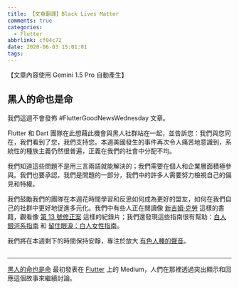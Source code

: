 ```yaml
---
title: 【文章翻譯】Black Lives Matter
comments: true
categories:
  - Flutter
abbrlink: cf04c72
date: 2020-06-03 15:01:01
tags:
---
```


【文章內容使用 Gemini 1.5 Pro 自動產生】

## 黑人的命也是命

我們這週不會發佈 #FlutterGoodNewsWednesday 文章。

Flutter 和 Dart 團隊在此想藉此機會與黑人社群站在一起，並告訴您：我們與您同在，我們看到了您，我們支持您。本週美國發生的事件再次令人痛苦地意識到，系統性的種族主義仍然很普遍，正義在我們的社會中分配不均。

我們知道這些問題不是用三言兩語就能解決的；我們需要在個人和企業層面積極參與。我們也要承認，我們是問題的一部分，我們中的許多人需要努力檢視自己的偏見和特權。

我們鼓勵我們的團隊在本週花時間學習和反思如何成為更好的盟友，如何在我們自己的社群中更好地促進多元化。我們中有些人正在閱讀像 [新吉姆·克勞](https://newjimcrow.com/) 這樣的書籍，觀看像 [第 13 號修正案](https://www.netflix.com/title/80091741) 這樣的紀錄片；我們還發現這些指南很有幫助：[白人銀河系指南](https://tatianamac.com/posts/white-guyde/) 和 [留住眼淚：白人女性指南](https://tatianamac.com/posts/save-the-tears/)。

我們將在本週剩下的時間保持安靜，專注於放大 [有色人種的聲音](https://www.linkedin.com/pulse/get-wrong-me-what-i-need-from-allies-megan-carpenter/?trackingId=xUb18B1MS1WaBOTqkw9xgA%3D%3D)。


<img src="https://medium.com/_/stat?event=post.clientViewed&referrerSource=full_rss&postId=a8824c8cc245" width="1" height="1"><hr><p><a href="https://medium.com/flutter/black-lives-matter-a8824c8cc245">黑人的命也是命</a> 最初發表在 <a href="https://medium.com/flutter">Flutter</a> 上的 Medium，人們在那裡透過突出顯示和回應這個故事來繼續討論。</p> 
